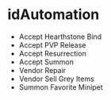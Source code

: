 # idAutomation

- Accept Hearthstone Bind
- Accept PVP Release
- Accept Resurrection
- Accept Summon
- Vendor Repair
- Vendor Sell Grey Items
- Summon Favorite Minipet
